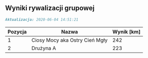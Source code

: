 ## Wyniki rywalizacji grupowej

```markdown
Aktualizacja: 2020-06-04 14:51:21
```

Pozycja | Nazwa | Wynik [km] |
------------ | -------------  | -------------
 1 |Ciosy Mocy aka Ostry Cień Mgły | 242 
 2 |Drużyna A | 223